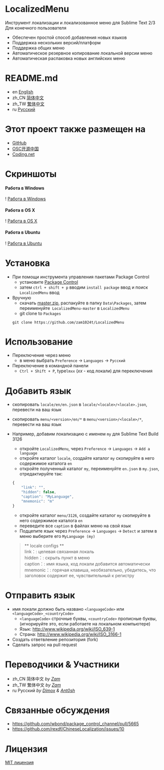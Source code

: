 # LocalizedMenu
Инструмент локализации и локализованное меню для Sublime Text 2/3  Для конечного пользователя

- Обеспечен простой способ добавления новых языков
- Поддержка нескольких версий/платформ
- Поддержка общих меню
- Автоматическое резервное копирование локальной версии меню
- Автоматическая распаковка новых английских меню

# README.md
- en [English](README.md)
- zh_CN [简体中文](readme/README.zh_CN.md)
- zh_TW [繁体中文](readme/README.zh_TW.md)
- ru [Русский](readme/README.zh_TW.md)

# Этот проект также размещен на
- [GitHub](https://github.com/zam1024t/LocalizedMenu)
- [OSC开源中国](https://git.oschina.net/zam1024t/LocalizedMenu)
- [Coding.net](https://coding.net/u/zam1024t/p/LocalizedMenu/git)

# Скриншоты
#### Работа в Windows
! [Работа в Windows](https://raw.githubusercontent.com/zam1024t/LocalizedMenu/shots/shots/LocalizedMenu_win.gif)
#### Работа в OS X
! [Работа в OS X](https://raw.githubusercontent.com/zam1024t/LocalizedMenu/shots/shots/LocalizedMenu_osx.gif)
#### Работа в Ubuntu
! [Работа в Ubuntu](https://raw.githubusercontent.com/zam1024t/LocalizedMenu/shots/shots/LocalizedMenu_linux.gif)

# Установка
- При помощи инструмента управления пакетами Package Control
	- установите [Package Control](https://packagecontrol.io/installation)
	- затем `ctrl + shift + p` вводим `install package` ввод и поиск `LocalizedMenu` ввод
- Вручную
	- скачать [master.zip](https://github.com/zam1024t/LocalizedMenu/archive/master.zip), распакуйте в папку `Data\Packages`, затем переименуйте` LocalizedMenu-master` в `LocalizedMenu`
	- git clone to `Packages`
	```
	git clone https://github.com/zam1024t/LocalizedMenu
	```

# Использование
- Переключение через меню
	- в меню выбрать `Preference` -> `Languages` -> `Русский`
- Переключение в командной панели
	- `Ctrl + Shift + P`, type`lmxx` (*xx* - код локали) для переключения

# Добавить язык
- скопировать `locale/en/en.json` в `locale/<locale>/<locale>.json`, перевести на ваш язык
- скопировать `menu/<version>/en/*` в `menu/<version>/<locale>/*`, перевести на ваш язык
- Например, добавим локализацию с именем `my` для Sublime Text Build 3126
	- откройте `LocalizedMenu`, через `Preference` -> `Languages` -> `Add a language`
	- откройте каталог `locale`, создайте каталог `my` скопируйте в него содержимое каталога `en`
	- откройте полученный каталог `my`, переименуйте `en.json` в `my.json`, отредактируйте так:

	```JavaScript
	{
		"link": "",
		"hidden": false,
		"caption": "MyLanguage",
		"mnemonic": "m"
	}
	```

	- откройте каталог `menu/3126`, создайте каталог `my` скопируйте в него содержимое каталога `en`
	- переведите все `caption` в файлах меню на свой язык
	- Подцепите язык через `Preference` -> `Languages` -> `Detect` и затем в меню выберите его `MyLanguage (my)`

	> ** locale configs **<br>
	> link：: целевая связанная локаль<br>
	> hidden：: скрыть пункт в меню<br>
	> caption：: имя языка, код локали добавится автоматически<br>
	> mnemonic：: горячая клавиша, необязательно, убедитесь, что заголовок содержит ее, чувствительный к регистру

# Отправить язык
- имя локали должно быть названо `<languageCode>` или `<languageCode>_<countryCode>`
	- `<languageCode>` строчные буквы, `<countryCode>` прописные буквы, (игнорируйте это, если работаете на локальном компьютере)
	- Язык: http://www.wikipedia.org/wiki/ISO_639-1
	- Страна: http://www.wikipedia.org/wiki/ISO_3166-1
- Создать ответвление репозитория (fork)
- Сделать запрос на pull request

# Переводчики & Участники
- zh_CN 简体中文 *by [Zam](https://github.com/zam1024t)*
- zh_TW 繁体中文 *by [Zam](https://github.com/zam1024t)*
- ru Русский *by [Dimox](http://dimox.name) & [Ant0sh](https://github.com/Ant0sh)*

# Связанные обсуждения
- https://github.com/wbond/package_control_channel/pull/5665
- https://github.com/rexdf/ChineseLocalization/issues/10

# Лицензия
[MIT лицензия](ЛИЦЕНЗИЯ)